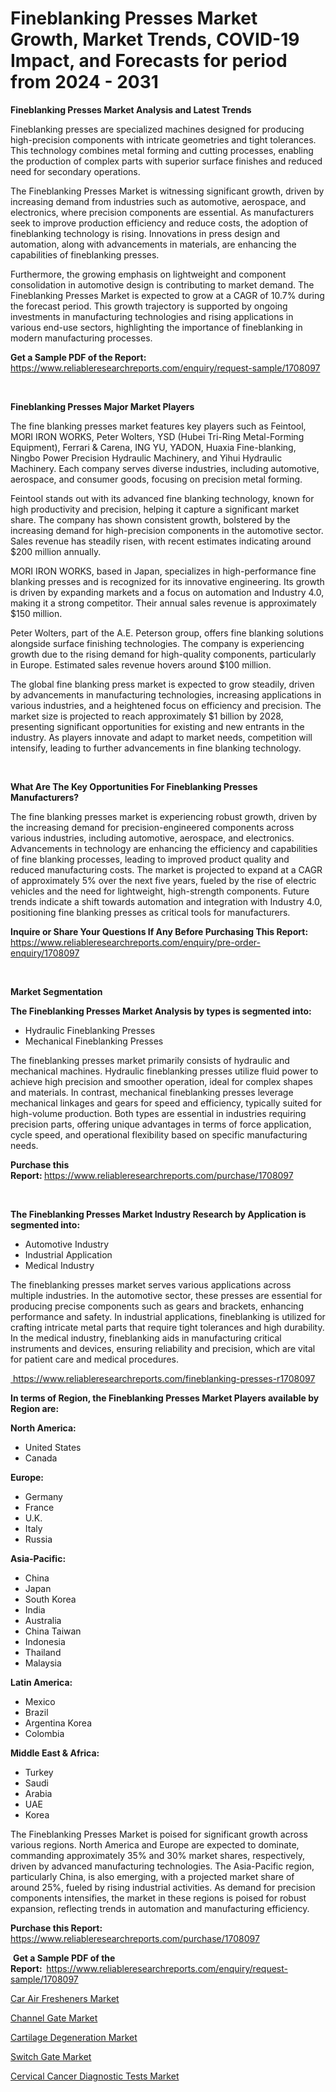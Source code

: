 <p><h1>Fineblanking Presses Market Growth, Market Trends, COVID-19 Impact, and Forecasts for period from 2024 - 2031</h1></p><p><strong>Fineblanking Presses Market Analysis and Latest Trends</strong></p>
<p><p>Fineblanking presses are specialized machines designed for producing high-precision components with intricate geometries and tight tolerances. This technology combines metal forming and cutting processes, enabling the production of complex parts with superior surface finishes and reduced need for secondary operations. </p><p>The Fineblanking Presses Market is witnessing significant growth, driven by increasing demand from industries such as automotive, aerospace, and electronics, where precision components are essential. As manufacturers seek to improve production efficiency and reduce costs, the adoption of fineblanking technology is rising. Innovations in press design and automation, along with advancements in materials, are enhancing the capabilities of fineblanking presses. </p><p>Furthermore, the growing emphasis on lightweight and component consolidation in automotive design is contributing to market demand. The Fineblanking Presses Market is expected to grow at a CAGR of 10.7% during the forecast period. This growth trajectory is supported by ongoing investments in manufacturing technologies and rising applications in various end-use sectors, highlighting the importance of fineblanking in modern manufacturing processes.</p></p>
<p><strong>Get a Sample PDF of the Report:&nbsp;</strong> <a href="https://www.reliableresearchreports.com/enquiry/request-sample/1708097?utm_campaign=40&utm_medium=2&utm_source=Github&utm_content=ia&utm_term=18122024&utm_id=fineblanking-presses">https://www.reliableresearchreports.com/enquiry/request-sample/1708097</a></p>
<p>&nbsp;</p>
<p><strong>Fineblanking Presses Major Market Players</strong></p>
<p><p>The fine blanking presses market features key players such as Feintool, MORI IRON WORKS, Peter Wolters, YSD (Hubei Tri-Ring Metal-Forming Equipment), Ferrari & Carena, ING YU, YADON, Huaxia Fine-blanking, Ningbo Power Precision Hydraulic Machinery, and Yihui Hydraulic Machinery. Each company serves diverse industries, including automotive, aerospace, and consumer goods, focusing on precision metal forming.</p><p>Feintool stands out with its advanced fine blanking technology, known for high productivity and precision, helping it capture a significant market share. The company has shown consistent growth, bolstered by the increasing demand for high-precision components in the automotive sector. Sales revenue has steadily risen, with recent estimates indicating around $200 million annually.</p><p>MORI IRON WORKS, based in Japan, specializes in high-performance fine blanking presses and is recognized for its innovative engineering. Its growth is driven by expanding markets and a focus on automation and Industry 4.0, making it a strong competitor. Their annual sales revenue is approximately $150 million.</p><p>Peter Wolters, part of the A.E. Peterson group, offers fine blanking solutions alongside surface finishing technologies. The company is experiencing growth due to the rising demand for high-quality components, particularly in Europe. Estimated sales revenue hovers around $100 million.</p><p>The global fine blanking press market is expected to grow steadily, driven by advancements in manufacturing technologies, increasing applications in various industries, and a heightened focus on efficiency and precision. The market size is projected to reach approximately $1 billion by 2028, presenting significant opportunities for existing and new entrants in the industry. As players innovate and adapt to market needs, competition will intensify, leading to further advancements in fine blanking technology.</p></p>
<p>&nbsp;</p>
<p><strong>What Are The Key Opportunities For Fineblanking Presses Manufacturers?</strong></p>
<p><p>The fine blanking presses market is experiencing robust growth, driven by the increasing demand for precision-engineered components across various industries, including automotive, aerospace, and electronics. Advancements in technology are enhancing the efficiency and capabilities of fine blanking processes, leading to improved product quality and reduced manufacturing costs. The market is projected to expand at a CAGR of approximately 5% over the next five years, fueled by the rise of electric vehicles and the need for lightweight, high-strength components. Future trends indicate a shift towards automation and integration with Industry 4.0, positioning fine blanking presses as critical tools for manufacturers.</p></p>
<p><strong>Inquire or Share Your Questions If Any Before Purchasing This Report:</strong> <a href="https://www.reliableresearchreports.com/enquiry/pre-order-enquiry/1708097?utm_campaign=40&utm_medium=2&utm_source=Github&utm_content=ia&utm_term=18122024&utm_id=fineblanking-presses">https://www.reliableresearchreports.com/enquiry/pre-order-enquiry/1708097</a></p>
<p>&nbsp;</p>
<p><strong>Market Segmentation</strong></p>
<p><strong>The Fineblanking Presses Market Analysis by types is segmented into:</strong></p>
<p><ul><li>Hydraulic Fineblanking Presses</li><li>Mechanical Fineblanking Presses</li></ul></p>
<p><p>The fineblanking presses market primarily consists of hydraulic and mechanical machines. Hydraulic fineblanking presses utilize fluid power to achieve high precision and smoother operation, ideal for complex shapes and materials. In contrast, mechanical fineblanking presses leverage mechanical linkages and gears for speed and efficiency, typically suited for high-volume production. Both types are essential in industries requiring precision parts, offering unique advantages in terms of force application, cycle speed, and operational flexibility based on specific manufacturing needs.</p></p>
<p><strong>Purchase this Report:&nbsp;</strong><a href="https://www.reliableresearchreports.com/purchase/1708097?utm_campaign=40&utm_medium=2&utm_source=Github&utm_content=ia&utm_term=18122024&utm_id=fineblanking-presses">https://www.reliableresearchreports.com/purchase/1708097</a></p>
<p>&nbsp;</p>
<p><strong>The Fineblanking Presses Market Industry Research by Application is segmented into:</strong></p>
<p><ul><li>Automotive Industry</li><li>Industrial Application</li><li>Medical Industry</li></ul></p>
<p><p>The fineblanking presses market serves various applications across multiple industries. In the automotive sector, these presses are essential for producing precise components such as gears and brackets, enhancing performance and safety. In industrial applications, fineblanking is utilized for crafting intricate metal parts that require tight tolerances and high durability. In the medical industry, fineblanking aids in manufacturing critical instruments and devices, ensuring reliability and precision, which are vital for patient care and medical procedures.</p></p>
<p><a href="https://www.reliableresearchreports.com/fineblanking-presses-r1708097?utm_campaign=40&utm_medium=2&utm_source=Github&utm_content=ia&utm_term=18122024&utm_id=fineblanking-presses">&nbsp;https://www.reliableresearchreports.com/fineblanking-presses-r1708097</a></p>
<p><strong>In terms of Region, the Fineblanking Presses Market Players available by Region are:</strong></p>
<p>
    <p> <strong> North America: </strong>
        <ul>
            <li>United States</li>
            <li>Canada</li>
        </ul>
        </p> 
    <p> <strong> Europe: </strong>
        <ul>
            <li>Germany</li>
            <li>France</li>
            <li>U.K.</li>
            <li>Italy</li>
            <li>Russia</li>
        </ul>
        </p> 
    <p> <strong> Asia-Pacific: </strong>
        <ul>
            <li>China</li>
            <li>Japan</li>
            <li>South Korea</li>
            <li>India</li>
            <li>Australia</li>
            <li>China Taiwan</li>
            <li>Indonesia</li>
            <li>Thailand</li>
            <li>Malaysia</li>
        </ul>
        </p> 
    <p> <strong> Latin America: </strong>
        <ul>
            <li>Mexico</li>
            <li>Brazil</li>
            <li>Argentina Korea</li>
            <li>Colombia</li>
        </ul>
        </p> 
    <p> <strong> Middle East & Africa: </strong>
        <ul>
            <li>Turkey</li>
            <li>Saudi</li>
            <li>Arabia</li>
            <li>UAE</li>
            <li>Korea</li>
        </ul>
    </p>
    </p>
<p><p>The Fineblanking Presses Market is poised for significant growth across various regions. North America and Europe are expected to dominate, commanding approximately 35% and 30% market shares, respectively, driven by advanced manufacturing technologies. The Asia-Pacific region, particularly China, is also emerging, with a projected market share of around 25%, fueled by rising industrial activities. As demand for precision components intensifies, the market in these regions is poised for robust expansion, reflecting trends in automation and manufacturing efficiency.</p></p>
<p><strong>Purchase this Report: </strong><a href="https://www.reliableresearchreports.com/purchase/1708097?utm_campaign=40&utm_medium=2&utm_source=Github&utm_content=ia&utm_term=18122024&utm_id=fineblanking-presses">https://www.reliableresearchreports.com/purchase/1708097</a></p>
<p>&nbsp;<strong>Get a Sample PDF of the Report:&nbsp;&nbsp;</strong><a href="https://www.reliableresearchreports.com/enquiry/request-sample/1708097?utm_campaign=40&utm_medium=2&utm_source=Github&utm_content=ia&utm_term=18122024&utm_id=fineblanking-presses">https://www.reliableresearchreports.com/enquiry/request-sample/1708097</a></p>
<p><strong></strong></p>
<p><p><a href="https://www.linkedin.com/pulse/car-air-fresheners-market-projected-significant-growth-competition-y1wyc?utm_campaign=40&utm_medium=2&utm_source=Github&utm_content=ia&utm_term=18122024&utm_id=fineblanking-presses">Car Air Fresheners Market</a></p><p><a href="https://github.com/DixieGrimes/Market-Research-Report-List-1/blob/main/channel-gate-market.md?utm_campaign=40&utm_medium=2&utm_source=Github&utm_content=ia&utm_term=18122024&utm_id=fineblanking-presses">Channel Gate Market</a></p><p><a href="https://www.linkedin.com/pulse/examining-ups-downs-cartilage-degeneration-market-size-growth-2pqce?utm_campaign=40&utm_medium=2&utm_source=Github&utm_content=ia&utm_term=18122024&utm_id=fineblanking-presses">Cartilage Degeneration Market</a></p><p><a href="https://github.com/abbislposival/Market-Research-Report-List-1/blob/main/switch-gate-market.md?utm_campaign=40&utm_medium=2&utm_source=Github&utm_content=ia&utm_term=18122024&utm_id=fineblanking-presses">Switch Gate Market</a></p><p><a href="https://www.linkedin.com/pulse/deep-dive-cervical-cancer-diagnostic-tests-market-growth-147-vreve?utm_campaign=40&utm_medium=2&utm_source=Github&utm_content=ia&utm_term=18122024&utm_id=fineblanking-presses">Cervical Cancer Diagnostic Tests Market</a></p></p>